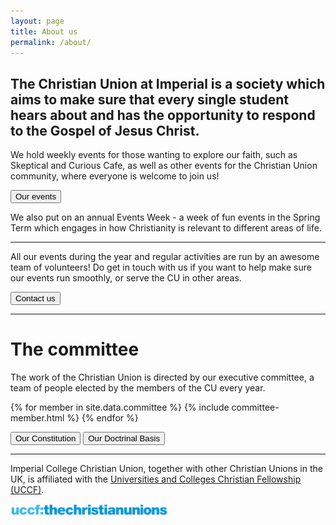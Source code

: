 ```yaml
---
layout: page
title: About us
permalink: /about/
---
```


## The Christian Union at Imperial is a society which aims to make sure that every single student hears about and has the opportunity to respond to the Gospel of Jesus Christ.

We hold weekly events for those wanting to explore our faith, such as Skeptical and Curious Cafe, as well as other events for the Christian Union community, where everyone is welcome to join us!

[<button>Our events</button>](/events)

We also put on an annual Events Week - a week of fun events in the Spring Term which engages in how Christianity is relevant to different areas of life.

***

All our events during the year and regular activities are run by an awesome team of volunteers! Do get in touch with us if you want to help make sure our events run smoothly, or serve the CU in other areas.

[<button>Contact us</button>](/contact)

***

# The committee <a name="committee"/>

The work of the Christian Union is directed by our executive committee, a team of people elected by the members of the CU every year.

<div class="committee-list">
  {% for member in site.data.committee %}
    {% include committee-member.html %}
  {% endfor %}
</div>

[<button>Our Constitution</button>](/constitution) [<button>Our Doctrinal Basis</button>](/doctrinal-basis)

***

Imperial College Christian Union, together with other Christian Unions in the UK, is affiliated with the [Universities and Colleges Christian Fellowship (UCCF)](https://uccf.org.uk).

<a class="normal-link link-normal-hover" href="https://uccf.org.uk"><img style="width: 50%;" alt="UCCF: The Christian Unions" src="/assets/img/uccf.png" /></a>
